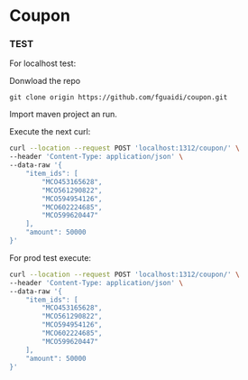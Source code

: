 # Coupon 


### TEST

For localhost test:

Donwload the repo
```git
git clone origin https://github.com/fguaidi/coupon.git
```

Import maven project an run. 

Execute the next curl:

```sh
curl --location --request POST 'localhost:1312/coupon/' \
--header 'Content-Type: application/json' \
--data-raw '{
    "item_ids": [
        "MCO453165628",
        "MCO561290822",
        "MCO594954126",
        "MCO602224685",
        "MCO599620447"
    ],
    "amount": 50000
}'
```

For prod test execute:

```sh
curl --location --request POST 'localhost:1312/coupon/' \
--header 'Content-Type: application/json' \
--data-raw '{
    "item_ids": [
        "MCO453165628",
        "MCO561290822",
        "MCO594954126",
        "MCO602224685",
        "MCO599620447"
    ],
    "amount": 50000
}'
```